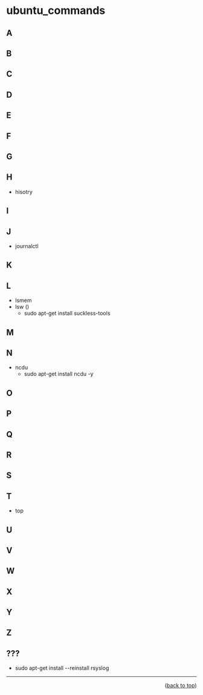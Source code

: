 <a name="topage"></a>

# ubuntu_commands


## A
## B
## C
## D
## E
## F
## G
## H
   * hisotry
## I
## J
   * journalctl
## K
## L
   * lsmem
   * lsw ()
       * sudo apt-get install suckless-tools
     
## M
## N
   * ncdu
       * sudo apt-get install ncdu -y
## O
## P
## Q
## R
## S
## T 
   * top
## U
## V
## W
## X
## Y
## Z
## ???
   * sudo apt-get install --reinstall rsyslog
----

<p align="right">(<a href="#topage">back to top</a>)</p>
<br/>
<br/>
